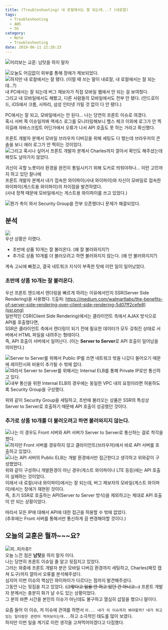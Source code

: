 ```yaml
---
title: (Troubleshooting) 내 로컬에서는 잘 되는데...? (내로잘)
tags:
  - Troubleshooting
  - AWS
  - SG
category:
  - Note
  - Troubleshooting
date: 2019-06-11 22:28:23
---
```


![미리보는 교훈: 남탓을 하지 말자](thumb.jpg)

![오늘도 어김없이 외부를 통해 장애가 제보되었다.](reporter.png)  
![하지만 내 로컬에서는 잘 됐다. (이럴 때 쓰는 말이 내로잘, 내 로컬에서는 잘 되는데...?)](work-on-my-local.png)  
내 PC에서는 잘 되는데 버그 제보자가 직접 모바일 웹에서 안 되는 걸 보여줬다.  
그리고 내 모바일에서도 해봤고, 다른 사람들의 모바일에서도 전부 안 됐다. (안드로이드, iOS에서 크롬, 사파리, 삼성 인터넷 가릴 것 없이 다 안 됐다.)  

PC에서는 잘 되고, 모바일에서는 안 된다... 나는 당연히 프론트 이슈로 여겼다.  
혹시 서버 쪽 이슈일까봐 액세스 로그를 모니터링해보니 헬스 체크 이외에 로그가 안 찍히길래 자바스크립트 어딘가에서 오류가 나서 API 호출도 못 하는 거라고 확신했다.  

프론트 개발자 분께서 모바일 브라우저 디버깅을 위해 세팅도 다 했는데 브라우저의 콘솔을 보니 에러 로그가 안 찍히는 것이었다.  
![그리고 혹시나 싶어서 프론트 개발자 분께서 Charles까지 깔아서 확인도 해주셨는데 패킷도 날아가지 않았다.](charles.png)  

귀신이 곡할 노릇이라 환경을 완전히 통일시키기 위해 도커로 띄워야하나... 이런 고민까지 하고 있던 찰나에  
프론트 개발자 분께서 내가 접속한 와이파이(사내 와이파이)와 자신이 모바일로 접속한 와이파이(게스트용 와이파이)의 차이점을 발견하였다.  
(사내 정책 때문에 모바일에서는 게스트용 와이파이를 쓰고 있었다.)  

![뭔가 촉이 와서 Security Group을 전부 오픈했더니 문제가 해결되었다.](security-group.png)  

## 분석
![](why-work-why-not-work.png)  
우선 상황은 이랬다.  
* 초반에 상품 10개는 잘 불러온다. (왜 잘 불러와지지?)  
* 추가로 상품 10개를 더 불러오려고 하면 불러와지지 않는다. (왜 안 불러와지지?)

계속 고뇌에 빠졌고, 결국 네트워크 지식이 부족한 탓에 이런 일이 일어났었다.

### 초반에 상품 10개는 잘 불러온다.
우선 프론트 엔드에서 렌더링을 빠르게 하려는 이유에서인지 SSR(Server Side Rendering)을 사용했다.
![출처: https://medium.com/walmartlabs/the-benefits-of-server-side-rendering-over-client-side-rendering-5d07ff2cefe8](ssr.png)  
일반적인 CSR(Client Side Rendering)에서는 클라이언트 측에서 AJAX 방식으로 API를 호출했다면,  
SSR은 클라이언트 측에서 렌더링이 되기 전에 필요한 데이터가 모두 갖춰진 상태로 서버에서 HTML 파일을 내려주는 형태이다.  
즉, API 호출이 서버에서 일어난다. (이는 **Server to Server**로 API 호출이 일어남을 의미한다.)  

![Server to Server를 위해서 Public IP를 쓰면 네트워크 밖을 나갔다 들어오기 때문에 레이턴시와 비용이 추가될 수 밖에 없다.](server-to-server-bad.png)  
![따라서 Server to Server를 위해서는 Internal ELB를 통해 Private IP로만 통신하고 있다.](internal.png)  
![내부 통신을 위한 Internal ELB의 경우에는 동일한 VPC 내의 요청이라면 허용하도록 Security Group을 구성했다.](internal-sg.png)  

위와 같이 Security Group을 세팅하고, 초반에 불러오는 상품은 SSR의 특성상 Server to Server로 호출하기 때문에 API 호출이 성공했던 것이다.

### 추가로 상품 10개를 더 불러오려고 하면 불러와지지 않는다.
![나는 이 경우도 Front 서버와 API 서버가 Server to Server로 통신하는 걸로 착각을 했다.](inbound-mistake.png)  
![하지만 Front 서버를 경유하지 않고 클라이언트(브라우저)에서 바로 API 서버를 호출하고 있었다.](inbound-real.png)  
![나는 API 서버의 Public ELB는 개발 환경에서만 접근한다고 생각하고 위와같이 구성했었다.](public-elb-sg.png)  
위와 같이 구성하니 개발환경이 아닌 경우(게스트 와이파이나 LTE 등등)에는 API 호출이 실패하는 것이었다.  
이래서 내 로컬(사내 와이파이)에서는 잘 되는데, 버그 제보자의 모바일(게스트 와이파이)에서는 장애가 재현된 것이다.  
즉, 초기 SSR로 호출하는 API(Server to Server 방식)을 제외하고는 제대로 API 호출이 안 되는 상황이었다.  

따라서 모든 IP에 대해서 API에 대한 접근을 허용할 수 밖에 없었다.  
(추후에는 Front 서버를 통해서만 통신하게 끔 변경해야할 것이다.) 

## 오늘의 교훈은 뭘까~~~요?
![피..피카츄!!](pokemon.jpg)  
오늘 느낀 점은 **남탓**을 하지 말자 이다.  
나는 당연히 프론트 이슈일 줄 알고 뒷짐지고 있었다.  
그러는 와중에 프론트 개발자 분은 모바일 디버깅 환경까지 세팅하고, Charles(패킷 캡쳐 도구)까지 깔아서 오류를 분석해주셨다.  
심지어 이번 이슈의 핵심인 와이파이가 다르다는 점까지 발견해주셨다.  
그동안 나는 뒷짐을 지고 있었다. ~~(그렇다고 일을 안 하고 있던 건 아니고...)~~
프론트 개발자 분께서는 충분히 화가 날 수도 있는 상황이었다.  
그 분의 바쁜 시간을 본인의 이슈가 아닌데도 불구하고 열심히 삽질을 했으니 말이다.  

요즘 들어 이 이슈, 저 이슈에 관여를 하면서 `아... 내가 이 이슈까지 봐야할까? 내가 하고 있는 일이랑은 관련이 적어보이는데...`하고 소극적인 태도를 많이 보였다.  
하지만 이번 일을 계기로 이런 생각을 고쳐먹어야겠다고 다짐했다.
